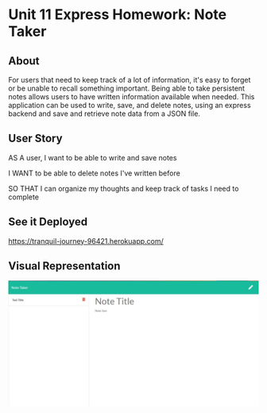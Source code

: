 # Unit 11 Express Homework: Note Taker

## About

For users that need to keep track of a lot of information, it's easy to forget or be unable to recall something important. Being able to take persistent notes allows users to have written information available when needed. This application can be used to write, save, and delete notes, using an express backend and save and retrieve note data from a JSON file.

## User Story

AS A user, I want to be able to write and save notes

I WANT to be able to delete notes I've written before

SO THAT I can organize my thoughts and keep track of tasks I need to complete

## See it Deployed

https://tranquil-journey-96421.herokuapp.com/

## Visual Representation

![Note Taker](https://github.com/StephenKeenan/Note-Taker/blob/master/Assets/Note%20Taker.JPG)

